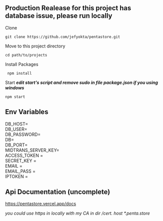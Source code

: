 ## Production Realease for this project has database issue, please run locally 
 Clone 
``` 
git clone https://github.com/jefyokta/pentastore.git 
```  

Move to this project directory
```
cd path/to/projects 
```  



Install Packages
```
 npm install 
```

Start
*<b>edit start's script and remove sudo in file package.json if you using windows</b>*
``` 
npm start 
```


## Env Variables
DB_HOST=  
DB_USER=  
DB_PASSWORD=  
DB=  
DB_PORT=  
MIDTRANS_SERVER_KEY=  
ACCESS_TOKEN =  
SECRET_KEY =   
EMAIL =  
EMAIL_PASS =  
IPTOKEN =   

## Api Documentation (uncomplete)
https://pentastore.vercel.app/docs

<i>you could use https in locally with my CA in dir /cert. host *.penta.store </i>

